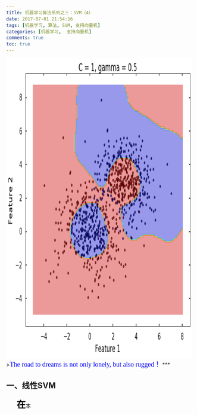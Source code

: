 ```yaml
---
title: 机器学习算法系列之三：SVM（4）
date: 2017-07-01 21:54:16
tags: [机器学习, 算法, SVM, 支持向量机]
categories: [机器学习,  支持向量机] 
comments: true
toc: true
---
```

<img src="机器学习算法系列之三：SVM4/SVM4首图.png" width="500" height="800" />
><font color=#0000FF face="微软雅黑" size=4>The road to dreams is not only lonely, but also rugged！</font>
***   

## 一、线性SVM
&emsp;&emsp;<font color=#000000 size=5>**在**</font>本
